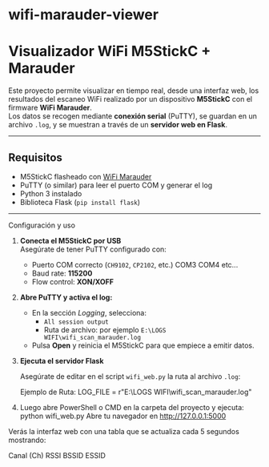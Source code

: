 # wifi-marauder-viewer
# Visualizador WiFi M5StickC + Marauder

Este proyecto permite visualizar en tiempo real, desde una interfaz web, los resultados del escaneo WiFi realizado por un dispositivo **M5StickC** con el firmware **WiFi Marauder**.  
Los datos se recogen mediante **conexión serial** (PuTTY), se guardan en un archivo `.log`, y se muestran a través de un **servidor web en Flask**.

---

## Requisitos

- M5StickC flasheado con [WiFi Marauder](https://github.com/justcallmekoko/ESP32Marauder)
- PuTTY (o similar) para leer el puerto COM y generar el log
- Python 3 instalado
- Biblioteca Flask (`pip install flask`)

---

Configuración y uso

1. **Conecta el M5StickC por USB**  
   Asegúrate de tener PuTTY configurado con:
   - Puerto COM correcto (`CH9102`, `CP2102`, etc.) COM3 COM4 etc...
   - Baud rate: **115200**
   - Flow control: **XON/XOFF**

2. **Abre PuTTY y activa el log:**
   - En la sección *Logging*, selecciona:
     - `All session output`
     - Ruta de archivo: por ejemplo `E:\LOGS WIFI\wifi_scan_marauder.log`
   - Pulsa **Open** y reinicia el M5StickC para que empiece a emitir datos.

3. **Ejecuta el servidor Flask**

   Asegúrate de editar en el script `wifi_web.py` la ruta al archivo `.log`:

   Ejemplo de Ruta: LOG_FILE = r"E:\LOGS WIFI\wifi_scan_marauder.log"

4. Luego abre PowerShell o CMD en la carpeta del proyecto y ejecuta:
python wifi_web.py
Abre tu navegador en http://127.0.0.1:5000

Verás la interfaz web con una tabla que se actualiza cada 5 segundos mostrando:

Canal (Ch) RSSI BSSID ESSID

